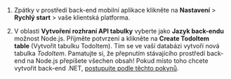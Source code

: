 
1. Zpátky v prostředí back-end mobilní aplikace klikněte na **Nastavení** > **Rychlý start** > vaše klientská platforma. 

2. V oblasti **Vytvoření rozhraní API tabulky** vyberte jako **Jazyk back-endu** možnost Node.js. Přijměte potvrzení a klikněte na **Create TodoItem table** (Vytvořit tabulku TodoItem). Tím se ve vaší databázi vytvoří nová tabulka *TodoItem*. Pamatujte si, že přepnutím stávajícího prostředí back-end na Node.js přepíšete všechen obsah! Pokud místo toho chcete vytvořit back-end .NET, [postupujte podle těchto pokynů](app-service-mobile-dotnet-backend-how-to-use-server-sdk.md#create-app).



<!---HONumber=Aug16_HO4-->


